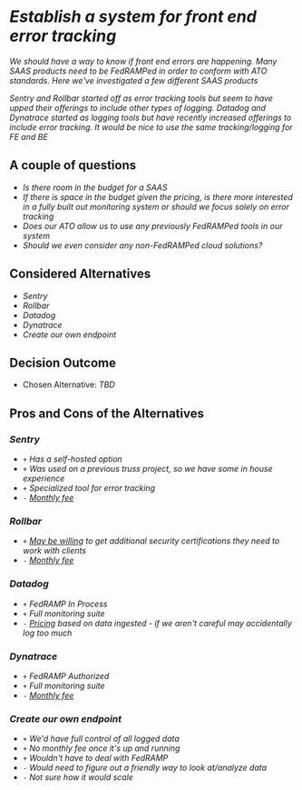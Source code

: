 # *Establish a system for front end error tracking*

*We should have a way to know if front end errors are happening. Many SAAS products
need to be FedRAMPed in order to conform with ATO standards. Here we've
investigated a few different SAAS products*

*Sentry and Rollbar started off as
error tracking tools but seem to have upped their offerings to include other types
of logging. Datadog and Dynatrace started as logging tools but have recently
increased offerings to include error tracking. It would be nice to use the same tracking/logging for FE and BE*

## A couple of questions

* *Is there room in the budget for a SAAS*
* *If there is space in the budget given the pricing, is there more interested in a fully built out monitoring system
or should we focus solely on error tracking*
* *Does our ATO allow us to use any previously FedRAMPed tools in our system*
* *Should we even consider any non-FedRAMPed cloud solutions?*


## Considered Alternatives

* *Sentry*
* *Rollbar*
* *Datadog*
* *Dynatrace*
* *Create our own endpoint*

## Decision Outcome

* Chosen Alternative: *TBD*

## Pros and Cons of the Alternatives <!-- optional -->

### *Sentry*

* `+` *Has a self-hosted option*
* `+` *Was used on a previous truss project, so we have some in house experience*
* `+` *Specialized tool for error tracking*
* `-` *[Monthly fee](https://sentry.io/pricing/)*

### *Rollbar*

* `+` *[May be willing](https://rollbar.com/blog/blog/introducing-hassle-free-compliant-saas-error-monitoring) to get additional security certifications they need to work with clients*
* `-` *[Monthly fee](https://rollbar.com/pricing/)*

### *Datadog*

* `+` *FedRAMP In Process*
* `+` *Full monitoring suite*
* `-` *[Pricing](https://rollbar.com/pricing/) based on data ingested - if we aren't careful may accidentally log too much*

### *Dynatrace*

* `+` *FedRAMP Authorized*
* `+` *Full monitoring suite*
* `-` *[Monthly fee](https://www.dynatrace.com/pricing/)*

### *Create our own endpoint*

* `+` *We'd have full control of all logged data*
* `+` *No monthly fee once it's up and running*
* `+` *Wouldn't have to deal with FedRAMP*
* `-` *Would need to figure out a friendly way to look at/analyze data*
* `-` *Not sure how it would scale*

